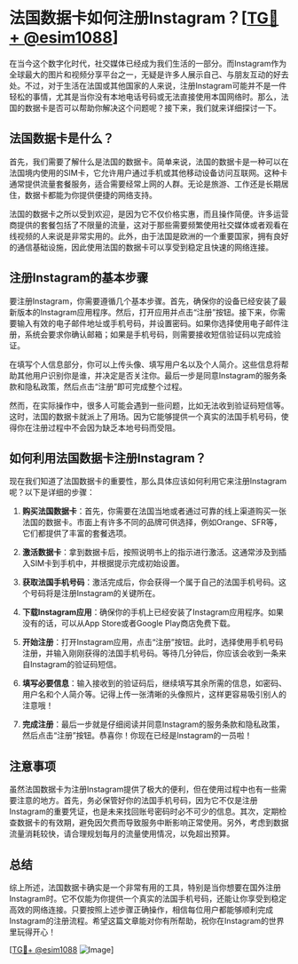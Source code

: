 # 法国数据卡如何注册Instagram？[[TG💪+ @esim1088](https://t.me/s/esim1088)]

在当今这个数字化时代，社交媒体已经成为我们生活的一部分。而Instagram作为全球最大的图片和视频分享平台之一，无疑是许多人展示自己、与朋友互动的好去处。不过，对于生活在法国或其他国家的人来说，注册Instagram可能并不是一件轻松的事情，尤其是当你没有本地电话号码或无法直接使用本国网络时。那么，法国的数据卡是否可以帮助你解决这个问题呢？接下来，我们就来详细探讨一下。

## 法国数据卡是什么？

首先，我们需要了解什么是法国的数据卡。简单来说，法国的数据卡是一种可以在法国境内使用的SIM卡，它允许用户通过手机或其他移动设备访问互联网。这种卡通常提供流量套餐服务，适合需要经常上网的人群。无论是旅游、工作还是长期居住，数据卡都能为你提供便捷的网络支持。

法国的数据卡之所以受到欢迎，是因为它不仅价格实惠，而且操作简便。许多运营商提供的套餐包括了不限量的流量，这对于那些需要频繁使用社交媒体或者观看在线视频的人来说是非常实用的。此外，由于法国是欧洲的一个重要国家，拥有良好的通信基础设施，因此使用法国的数据卡可以享受到稳定且快速的网络连接。

## 注册Instagram的基本步骤

要注册Instagram，你需要遵循几个基本步骤。首先，确保你的设备已经安装了最新版本的Instagram应用程序。然后，打开应用并点击“注册”按钮。接下来，你需要输入有效的电子邮件地址或手机号码，并设置密码。如果你选择使用电子邮件注册，系统会要求你确认邮箱；如果是手机号码，则需要接收短信验证码以完成验证。

在填写个人信息部分，你可以上传头像、填写用户名以及个人简介。这些信息将帮助其他用户识别你是谁，并决定是否关注你。最后一步是同意Instagram的服务条款和隐私政策，然后点击“注册”即可完成整个过程。

然而，在实际操作中，很多人可能会遇到一些问题，比如无法收到验证码短信等。这时，法国的数据卡就派上了用场。因为它能够提供一个真实的法国手机号码，使得你在注册过程中不会因为缺乏本地号码而受阻。

## 如何利用法国数据卡注册Instagram？

现在我们知道了法国数据卡的重要性，那么具体应该如何利用它来注册Instagram呢？以下是详细的步骤：

1. **购买法国数据卡**：首先，你需要在法国当地或者通过可靠的线上渠道购买一张法国的数据卡。市面上有许多不同的品牌可供选择，例如Orange、SFR等，它们都提供了丰富的套餐选项。

2. **激活数据卡**：拿到数据卡后，按照说明书上的指示进行激活。这通常涉及到插入SIM卡到手机中，并根据提示完成初始设置。

3. **获取法国手机号码**：激活完成后，你会获得一个属于自己的法国手机号码。这个号码将是注册Instagram的关键所在。

4. **下载Instagram应用**：确保你的手机上已经安装了Instagram应用程序。如果没有的话，可以从App Store或者Google Play商店免费下载。

5. **开始注册**：打开Instagram应用，点击“注册”按钮。此时，选择使用手机号码注册，并输入刚刚获得的法国手机号码。等待几分钟后，你应该会收到一条来自Instagram的验证码短信。

6. **填写必要信息**：输入接收到的验证码后，继续填写其余所需的信息，如密码、用户名和个人简介等。记得上传一张清晰的头像照片，这样更容易吸引别人的注意哦！

7. **完成注册**：最后一步就是仔细阅读并同意Instagram的服务条款和隐私政策，然后点击“注册”按钮。恭喜你！你现在已经是Instagram的一员啦！

## 注意事项

虽然法国数据卡为注册Instagram提供了极大的便利，但在使用过程中也有一些需要注意的地方。首先，务必保管好你的法国手机号码，因为它不仅是注册Instagram的重要凭证，也是未来找回账号密码时必不可少的信息。其次，定期检查数据卡的有效期，避免因欠费而导致服务中断影响正常使用。另外，考虑到数据流量消耗较快，请合理规划每月的流量使用情况，以免超出预算。

## 总结

综上所述，法国数据卡确实是一个非常有用的工具，特别是当你想要在国外注册Instagram时。它不仅能为你提供一个真实的法国手机号码，还能让你享受到稳定高效的网络连接。只要按照上述步骤正确操作，相信每位用户都能够顺利完成Instagram的注册流程。希望这篇文章能对你有所帮助，祝你在Instagram的世界里玩得开心！

[[TG💪+ @esim1088](https://t.me/s/esim1088) ![Image](https://i.postimg.cc/4NQfJmqS/Snipaste-2025-05-13-00-14-12.png)]